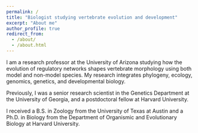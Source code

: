 ```yaml
---
permalink: /
title: "Biologist studying vertebrate evolution and development"
excerpt: "About me"
author_profile: true
redirect_from: 
  - /about/
  - /about.html
---
```


I am a research professor at the University of Arizona studying how the evolution of regulatory networks shapes vertebrate morphology using both model and non-model species. My research integrates phylogeny, ecology, genomics, genetics, and developmental biology.

Previously, I was a senior research scientist in the Genetics Department at the University of Georgia, and a postdoctoral fellow at Harvard University.

I received a B.S. in Zoology from the University of Texas at Austin and a Ph.D. in Biology from the Department of Organismic and Evolutionary Biology at Harvard University.

<!--

Work
======
- Current:
- Previous:

Education
======

- **PhD in Biology, 2008**

	- [Department of Organismic and Evolutionary Biology, Harvard University](https://oeb.harvard.edu)
	- Dissertation: 
	- Advisor: [James Hanken](https://oeb.harvard.edu/people/james-hanken)
	
- **BS in Zoology, 1997**

	- [University of Texas at Austin](https://integrativebio.utexas.edu)

-->